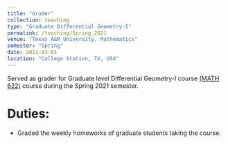 ```yaml
---
title: "Grader"
collection: teaching
type: "Graduate Differential Geometry-I"
permalink: /teaching/Spring_2021
venue: "Texas A&M University, Mathematics"
semester: "Spring"
date: 2021-03-01
location: "College Station, TX, USA"
---
```


Served as grader for Graduate level Differential Geometry-I course [(MATH 622)](https://www.math.tamu.edu/courses/math622/) course during the Spring 2021 semester.

Duties:
===

* Graded the weekly homeworks of graduate students taking the course.